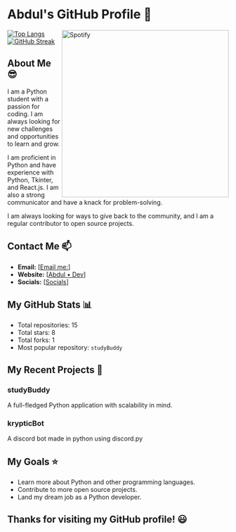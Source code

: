 # Abdul's GitHub Profile :snake:

<div>
    <a href="https://spotify-github-profile.vercel.app/api/view?uid=7degdtww30he639dah83r7qmr&redirect=true">
        <img src="https://spotify-github-profile.vercel.app/api/view?uid=7degdtww30he639dah83r7qmr&cover_image=true&theme=default" alt="Spotify" align="right" height="380"/>
    </a>
</div>

[![Top Langs](https://github-readme-stats.vercel.app/api/top-langs/?username=git-Abdul&layout=compact&theme=dark&hide_border=true)](https://github.com/git-Abdul)
[![GitHub Streak](https://streak-stats.demolab.com?user=git-Abdul&theme=react&hide_border=true&border_radius=7)](https://git.io/streak-stats)

## About Me 😎

I am a Python student with a passion for coding. I am always looking for new challenges and opportunities to learn and grow.

I am proficient in Python and have experience with Python, Tkinter, and React.js. I am also a strong communicator and have a knack for problem-solving.

I am always looking for ways to give back to the community, and I am a regular contributor to open source projects.

## Contact Me :mailbox:

* **Email:** [[Email me:](mailto:rehmanaleem777@gmail.com)]
* **Website:** [[Abdul • Dev](https://bit.ly/abduldev)]
* **Socials:** [[Socials](https://linktr.ee/ar.im)]

## My GitHub Stats :bar_chart:

* Total repositories: 15
* Total stars: 8
* Total forks: 1
* Most popular repository: `studyBuddy`

## My Recent Projects :rocket:

### studyBuddy
A full-fledged Python application with scalability in mind.

### krypticBot
A discord bot made in python using discord.py 

## My Goals :star:

* Learn more about Python and other programming languages.
* Contribute to more open source projects.
* Land my dream job as a Python developer.

## Thanks for visiting my GitHub profile! :smiley:

<!-- Add any additional embeds or images here -->


